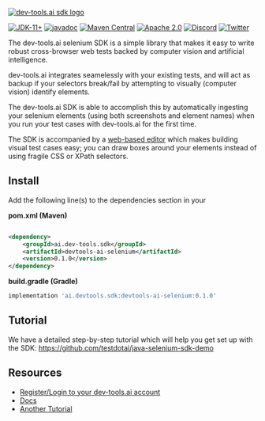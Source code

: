 [![dev-tools.ai sdk logo](https://testdotai.github.io/static-assets/shared/logo-sdk.png)](https://dev-tools.ai/sdk)

[![JDK-11+](https://img.shields.io/badge/JDK-11%2B-blue)](https://adoptium.net)
[![javadoc](https://javadoc.io/badge2/ai.test.sdk/test-ai-selenium/javadoc.svg)](https://javadoc.io/doc/ai.test.sdk/test-ai-selenium)
[![Maven Central](https://img.shields.io/maven-central/v/ai.test.sdk/test-ai-selenium)](https://search.maven.org/artifact/ai.test.sdk/test-ai-selenium)
[![Apache 2.0](https://img.shields.io/badge/Apache-2.0-blue)](https://www.apache.org/licenses/LICENSE-2.0)
[![Discord](https://img.shields.io/discord/853669216880295946?&logo=discord)](https://sdk.dev-tools.ai/discord)
[![Twitter](https://img.shields.io/twitter/follow/testdotai)](https://twitter.com/testdotai)

The dev-tools.ai selenium SDK is a simple library that makes it easy to write robust cross-browser web tests backed by computer vision and artificial intelligence.

dev-tools.ai integrates seamelessly with your existing tests, and will act as backup if your selectors break/fail by attempting to visually (computer vision) identify elements.

The dev-tools.ai SDK is able to accomplish this by automatically ingesting your selenium elements (using both screenshots and element names) when you run your test cases with dev-tools.ai for the first time. 

The SDK is accompanied by a [web-based editor](https://smartdriver.dev-tools.ai/) which makes building visual test cases easy; you can draw boxes around your elements instead of using fragile CSS or XPath selectors.

## Install

Add the following line(s) to the dependencies section in your

**pom.xml (Maven)**

```xml

<dependency>
    <groupId>ai.dev-tools.sdk</groupId>
    <artifactId>devtools-ai-selenium</artifactId>
    <version>0.1.0</version>
</dependency>
````

**build.gradle (Gradle)**
```groovy
implementation 'ai.devtools.sdk:devtools-ai-selenium:0.1.0'
```

## Tutorial
We have a detailed step-by-step tutorial which will help you get set up with the SDK: https://github.com/testdotai/java-selenium-sdk-demo

## Resources
* [Register/Login to your dev-tools.ai account](https://smartdriver.dev-tools.ai/signup)
* [Docs](https://dev-tools.ai/docs/get-started)
* [Another Tutorial](https://dev-tools.ai/docs/category/tutorial---selenium)